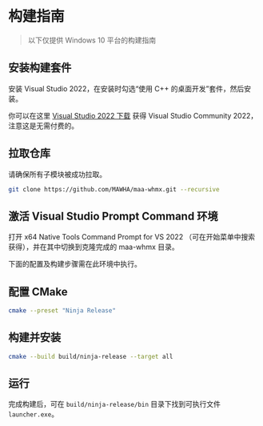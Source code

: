 # 构建指南

> 以下仅提供 Windows 10 平台的构建指南

## 安装构建套件

安装 Visual Studio 2022，在安装时勾选“使用 C++ 的桌面开发”套件，然后安装。

你可以在这里 [Visual Studio 2022 下载](https://visualstudio.microsoft.com/zh-hans/) 获得 Visual Studio Community 2022，注意这是无需付费的。

## 拉取仓库

请确保所有子模块被成功拉取。

```sh
git clone https://github.com/MAWHA/maa-whmx.git --recursive
```

## 激活 Visual Studio Prompt Command 环境

打开 x64 Native Tools Command Prompt for VS 2022 （可在开始菜单中搜索获得），并在其中切换到克隆完成的 maa-whmx 目录。

下面的配置及构建步骤需在此环境中执行。

## 配置 CMake

```sh
cmake --preset "Ninja Release"
```

## 构建并安装

```sh
cmake --build build/ninja-release --target all
```

## 运行

完成构建后，可在 `build/ninja-release/bin` 目录下找到可执行文件 `launcher.exe`。
